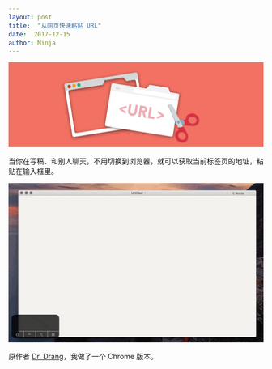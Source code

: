 ```yaml
---
layout: post
title:  "从网页快速粘贴 URL"
date:  2017-12-15
author: Minja
---
```


![title](2017-12-15-eb0e130d1f863d1bf64ba32c97927043.png)

当你在写稿、和别人聊天，不用切换到浏览器，就可以获取当前标签页的地址，粘贴在输入框里。

![title](2017-12-15-PasteURLfromSafari.gif)

原作者 [Dr. Drang](http://leancrew.com/all-this/2017/04/getting-urls-from-safari/)，我做了一个 Chrome 版本。
